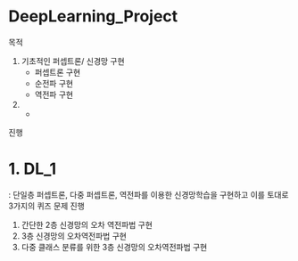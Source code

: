 # DeepLearning_Project

목적
1. 기초적인 퍼셉트론/ 신경망 구현
   - 퍼셉트론 구현
   - 순전파 구현
   - 역전파 구현
2. 
   - 

진행
# 1. DL_1
: 단일층 퍼셉트론, 다중 퍼셉트론, 역전파를 이용한 신경망학습을 구현하고 이를 토대로 3가지의 퀴즈 문제 진행
  1. 간단한 2층 신경망의 오차 역전파법 구현
  2. 3층 신경망의 오차역전파법 구현
  3. 다중 클래스 분류를 위한 3층 신경망의 오차역전파법 구현
